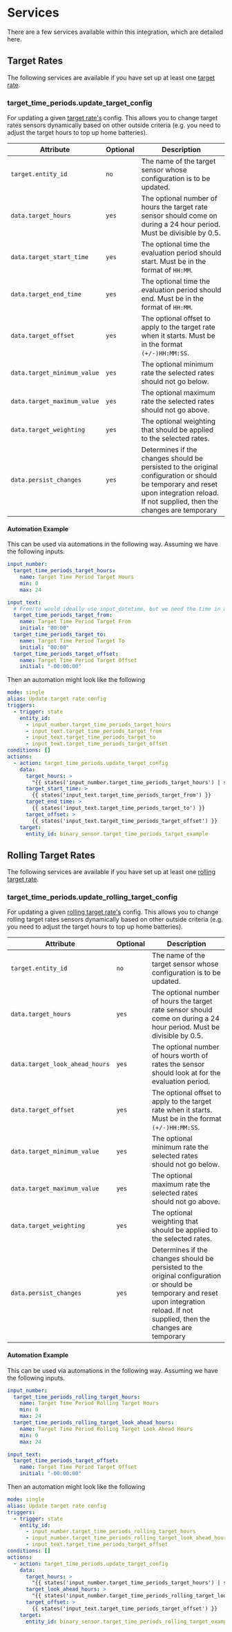 # Services

There are a few services available within this integration, which are detailed here.

## Target Rates

The following services are available if you have set up at least one [target rate](./setup/target_rate.md).

### target_time_periods.update_target_config

For updating a given [target rate's](./setup/target_rate.md) config. This allows you to change target rates sensors dynamically based on other outside criteria (e.g. you need to adjust the target hours to top up home batteries).

| Attribute                | Optional | Description                                                                                                           |
| ------------------------ | -------- | --------------------------------------------------------------------------------------------------------------------- |
| `target.entity_id`       | `no`     | The name of the target sensor whose configuration is to be updated.                                                   |
| `data.target_hours`      | `yes`    | The optional number of hours the target rate sensor should come on during a 24 hour period. Must be divisible by 0.5. |
| `data.target_start_time` | `yes`    | The optional time the evaluation period should start. Must be in the format of `HH:MM`.                               |
| `data.target_end_time`   | `yes`    | The optional time the evaluation period should end. Must be in the format of `HH:MM`.                                 |
| `data.target_offset`     | `yes`    | The optional offset to apply to the target rate when it starts. Must be in the format `(+/-)HH:MM:SS`.                |
| `data.target_minimum_value`     | `yes`    | The optional minimum rate the selected rates should not go below. |
| `data.target_maximum_value`     | `yes`    | The optional maximum rate the selected rates should not go above. |
| `data.target_weighting`     | `yes`    | The optional weighting that should be applied to the selected rates. |
| `data.persist_changes` | `yes` | Determines if the changes should be persisted to the original configuration or should be temporary and reset upon integration reload. If not supplied, then the changes are temporary |

#### Automation Example

This can be used via automations in the following way. Assuming we have the following inputs.

```yaml
input_number:
  target_time_periods_target_hours:
    name: Target Time Period Target Hours
    min: 0
    max: 24

input_text:
  # From/to would ideally use input_datetime, but we need the time in a different format
  target_time_periods_target_from:
    name: Target Time Period Target From
    initial: "00:00"
  target_time_periods_target_to:
    name: Target Time Period Target To
    initial: "00:00"
  target_time_periods_target_offset:
    name: Target Time Period Target Offset
    initial: "-00:00:00"
```

Then an automation might look like the following

```yaml
mode: single
alias: Update target rate config
triggers:
  - trigger: state
    entity_id:
      - input_number.target_time_periods_target_hours
      - input_text.target_time_periods_target_from
      - input_text.target_time_periods_target_to
      - input_text.target_time_periods_target_offset
conditions: []
actions:
  - action: target_time_periods.update_target_config
    data:
      target_hours: >
        "{{ states('input_number.target_time_periods_target_hours') | string }}"
      target_start_time: >
        {{ states('input_text.target_time_periods_target_from') }}
      target_end_time: >
        {{ states('input_text.target_time_periods_target_to') }}
      target_offset: >
        {{ states('input_text.target_time_periods_target_offset') }}
    target:
      entity_id: binary_sensor.target_time_periods_target_example
```

## Rolling Target Rates

The following services are available if you have set up at least one [rolling target rate](./setup/rolling_target_rate.md).

### target_time_periods.update_rolling_target_config

For updating a given [rolling target rate's](./setup/rolling_target_rate.md) config. This allows you to change rolling target rates sensors dynamically based on other outside criteria (e.g. you need to adjust the target hours to top up home batteries).

| Attribute                | Optional | Description                                                                                                           |
| ------------------------ | -------- | --------------------------------------------------------------------------------------------------------------------- |
| `target.entity_id`       | `no`     | The name of the target sensor whose configuration is to be updated.                                                   |
| `data.target_hours`      | `yes`    | The optional number of hours the target rate sensor should come on during a 24 hour period. Must be divisible by 0.5. |
| `data.target_look_ahead_hours` | `yes`    | The optional number of hours worth of rates the sensor should look at for the evaluation period.                               |
| `data.target_offset`     | `yes`    | The optional offset to apply to the target rate when it starts. Must be in the format `(+/-)HH:MM:SS`.                |
| `data.target_minimum_value`     | `yes`    | The optional minimum rate the selected rates should not go below. |
| `data.target_maximum_value`     | `yes`    | The optional maximum rate the selected rates should not go above. |
| `data.target_weighting`     | `yes`    | The optional weighting that should be applied to the selected rates. |
| `data.persist_changes` | `yes` | Determines if the changes should be persisted to the original configuration or should be temporary and reset upon integration reload. If not supplied, then the changes are temporary |

#### Automation Example

This can be used via automations in the following way. Assuming we have the following inputs.

```yaml
input_number:
  target_time_periods_rolling_target_hours:
    name: Target Time Period Rolling Target Hours
    min: 0
    max: 24
  target_time_periods_rolling_target_look_ahead_hours:
    name: Target Time Period Rolling Target Look Ahead Hours
    min: 0
    max: 24

input_text:
  target_time_periods_target_offset:
    name: Target Time Period Target Offset
    initial: "-00:00:00"
```

Then an automation might look like the following

```yaml
mode: single
alias: Update target rate config
triggers:
  - trigger: state
    entity_id:
      - input_number.target_time_periods_rolling_target_hours
      - input_number.target_time_periods_rolling_target_look_ahead_hours
      - input_text.target_time_periods_target_offset
conditions: []
actions:
  - action: target_time_periods.update_target_config
    data:
      target_hours: >
        "{{ states('input_number.target_time_periods_target_hours') | string }}"
      target_look_ahead_hours: >
        "{{ states('input_number.target_time_periods_rolling_target_look_ahead_hours') | string }}"
      target_offset: >
        {{ states('input_text.target_time_periods_target_offset') }}
    target:
      entity_id: binary_sensor.target_time_periods_rolling_target_example
```
